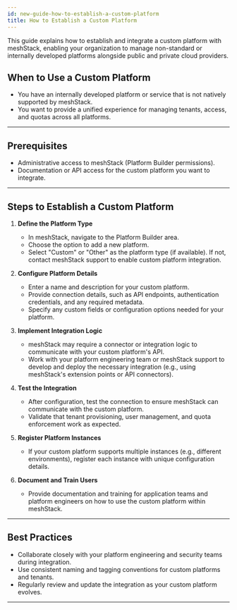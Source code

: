 ```yaml
---
id: new-guide-how-to-establish-a-custom-platform
title: How to Establish a Custom Platform
---
```


This guide explains how to establish and integrate a custom platform with meshStack, enabling your organization to manage non-standard or internally developed platforms alongside public and private cloud providers.

## When to Use a Custom Platform

- You have an internally developed platform or service that is not natively supported by meshStack.
- You want to provide a unified experience for managing tenants, access, and quotas across all platforms.

---

## Prerequisites

- Administrative access to meshStack (Platform Builder permissions).
- Documentation or API access for the custom platform you want to integrate.

---

## Steps to Establish a Custom Platform

1. **Define the Platform Type**
   - In meshStack, navigate to the Platform Builder area.
   - Choose the option to add a new platform.
   - Select "Custom" or "Other" as the platform type (if available). If not, contact meshStack support to enable custom platform integration.

2. **Configure Platform Details**
   - Enter a name and description for your custom platform.
   - Provide connection details, such as API endpoints, authentication credentials, and any required metadata.
   - Specify any custom fields or configuration options needed for your platform.

3. **Implement Integration Logic**
   - meshStack may require a connector or integration logic to communicate with your custom platform's API.
   - Work with your platform engineering team or meshStack support to develop and deploy the necessary integration (e.g., using meshStack's extension points or API connectors).

4. **Test the Integration**
   - After configuration, test the connection to ensure meshStack can communicate with the custom platform.
   - Validate that tenant provisioning, user management, and quota enforcement work as expected.

5. **Register Platform Instances**
   - If your custom platform supports multiple instances (e.g., different environments), register each instance with unique configuration details.

6. **Document and Train Users**
   - Provide documentation and training for application teams and platform engineers on how to use the custom platform within meshStack.

---

## Best Practices

- Collaborate closely with your platform engineering and security teams during integration.
- Use consistent naming and tagging conventions for custom platforms and tenants.
- Regularly review and update the integration as your custom platform evolves.

---
